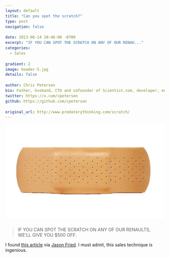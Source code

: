 ```yaml
---
layout: default
title: "Can you spot the scratch?"
type: post
navigation: false

date: 2013-06-14 10:46:08 -0700
excerpt: "IF YOU CAN SPOT THE SCRATCH ON ANY OF OUR RENAU..."
categories:
  - Sales

gradient: 2
image: header-5.jpg
details: false

author: Chris Petersen
bio: Father, husband, CTO and cofounder of Scientist.com, developer, entrepreneur and technologist.
twitter: https://x.com/cpetersen
github: https://github.com/cpetersen

original_url: http://www.predatorythinking.com/scratch/
---
```



  ![](/assets/import/7f6cc6650bd5a9bba5b230ab6aede216.jpg) 

 >
 >
 >
 > IF YOU CAN SPOT THE SCRATCH ON ANY OF OUR RENAULTS, WE’LL GIVE YOU $500 OFF.

 I found  [this article](http://www.predatorythinking.com/scratch/)  via  [Jason Fried](https://twitter.com/jasonfried/status/345571220156198913). I must admit, this sales technique is ingenious.
